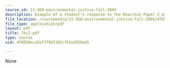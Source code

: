 ```yaml
---
course_id: 11-368-environmental-justice-fall-2004
description: Example of a student's response to the Reaction Paper 2 assignment.
file_location: /coursemedia/11-368-environmental-justice-fall-2004/4f8929eca5ef7f98f342c751ed558ad1_lkc2.pdf
file_type: application/pdf
layout: pdf
title: lkc2.pdf
type: course
uid: 4f8929eca5ef7f98f342c751ed558ad1

---
```

None